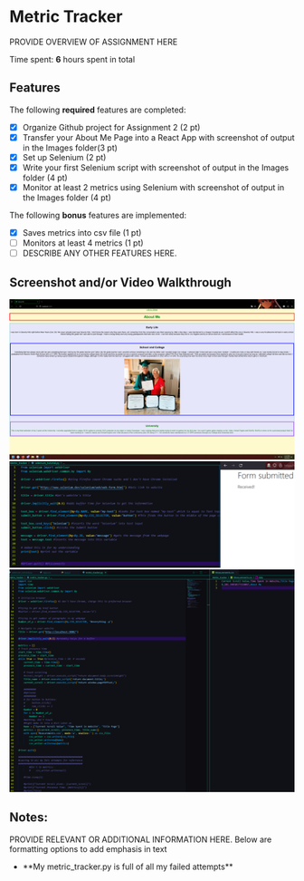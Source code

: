# Metric Tracker

PROVIDE OVERVIEW OF ASSIGNMENT HERE

Time spent: **6** hours spent in total

## Features

The following **required** features are completed:

- [X] Organize Github project for Assignment 2 (2 pt)
- [X] Transfer your About Me Page into a React App with screenshot of output in the Images folder(3 pt)
- [X] Set up Selenium (2 pt)
- [X] Write your first Selenium script with screenshot of output in the Images folder (4 pt)
- [X] Monitor at least 2 metrics using Selenium with screenshot of output in the Images folder (4 pt)

The following **bonus** features are implemented:

- [X] Saves metrics into csv file (1 pt)
- [ ] Monitors at least 4 metrics (1 pt)
- [ ] DESCRIBE ANY OTHER FEATURES HERE.
      
## Screenshot and/or Video Walkthrough

<img src="Images/About_Me_on_React.png" title='React Image' width='' alt='React Image output' />
<img src="Images/selenium_tutorial.png" title='Selenium Tutorial' width='' alt='Selenium Tutorial output' />
<img src="Images/metric_tracker_output.png" title='Metric Tracker' width='' alt='Metric Tracker output' />



## Notes:
PROVIDE RELEVANT OR ADDITIONAL INFORMATION HERE. Below are formatting options to add emphasis in text
<ul>
  <li>**My metric_tracker.py is full of all my failed attempts**</li>
</ul>

